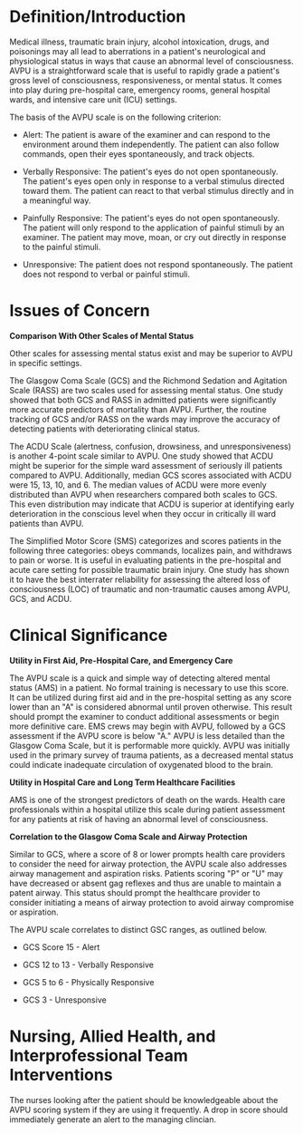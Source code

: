 # Definition/Introduction

Medical illness, traumatic brain injury, alcohol intoxication, drugs, and poisonings may all lead to aberrations in a patient's neurological and physiological status in ways that cause an abnormal level of consciousness. AVPU is a straightforward scale that is useful to rapidly grade a patient's gross level of consciousness, responsiveness, or mental status. It comes into play during pre-hospital care, emergency rooms, general hospital wards, and intensive care unit (ICU) settings.

The basis of the AVPU scale is on the following criterion:

- Alert: The patient is aware of the examiner and can respond to the environment around them independently. The patient can also follow commands, open their eyes spontaneously, and track objects.

- Verbally Responsive: The patient's eyes do not open spontaneously. The patient's eyes open only in response to a verbal stimulus directed toward them. The patient can react to that verbal stimulus directly and in a meaningful way.

- Painfully Responsive: The patient's eyes do not open spontaneously. The patient will only respond to the application of painful stimuli by an examiner. The patient may move, moan, or cry out directly in response to the painful stimuli.

- Unresponsive: The patient does not respond spontaneously. The patient does not respond to verbal or painful stimuli.

# Issues of Concern

**Comparison With Other Scales of Mental Status**

Other scales for assessing mental status exist and may be superior to AVPU in specific settings.

The Glasgow Coma Scale (GCS) and the Richmond Sedation and Agitation Scale (RASS) are two scales used for assessing mental status. One study showed that both GCS and RASS in admitted patients were significantly more accurate predictors of mortality than AVPU. Further, the routine tracking of GCS and/or RASS on the wards may improve the accuracy of detecting patients with deteriorating clinical status.

The ACDU Scale (alertness, confusion, drowsiness, and unresponsiveness) is another 4-point scale similar to AVPU. One study showed that ACDU might be superior for the simple ward assessment of seriously ill patients compared to AVPU. Additionally, median GCS scores associated with ACDU were 15, 13, 10, and 6. The median values of ACDU were more evenly distributed than AVPU when researchers compared both scales to GCS. This even distribution may indicate that ACDU is superior at identifying early deterioration in the conscious level when they occur in critically ill ward patients than AVPU.

The Simplified Motor Score (SMS) categorizes and scores patients in the following three categories: obeys commands, localizes pain, and withdraws to pain or worse. It is useful in evaluating patients in the pre-hospital and acute care setting for possible traumatic brain injury. One study has shown it to have the best interrater reliability for assessing the altered loss of consciousness (LOC) of traumatic and non-traumatic causes among AVPU, GCS, and ACDU.

# Clinical Significance

**Utility in First Aid, Pre-Hospital Care, and Emergency Care**

The AVPU scale is a quick and simple way of detecting altered mental status (AMS) in a patient. No formal training is necessary to use this score. It can be utilized during first aid and in the pre-hospital setting as any score lower than an "A" is considered abnormal until proven otherwise. This result should prompt the examiner to conduct additional assessments or begin more definitive care. EMS crews may begin with AVPU, followed by a GCS assessment if the AVPU score is below "A." AVPU is less detailed than the Glasgow Coma Scale, but it is performable more quickly. AVPU was initially used in the primary survey of trauma patients, as a decreased mental status could indicate inadequate circulation of oxygenated blood to the brain.

**Utility in Hospital Care and Long Term Healthcare Facilities**

AMS is one of the strongest predictors of death on the wards. Health care professionals within a hospital utilize this scale during patient assessment for any patients at risk of having an abnormal level of consciousness.

**Correlation to the Glasgow Coma Scale and Airway Protection**

Similar to GCS, where a score of 8 or lower prompts health care providers to consider the need for airway protection, the AVPU scale also addresses airway management and aspiration risks. Patients scoring "P" or "U" may have decreased or absent gag reflexes and thus are unable to maintain a patent airway. This status should prompt the healthcare provider to consider initiating a means of airway protection to avoid airway compromise or aspiration.

The AVPU scale correlates to distinct GSC ranges, as outlined below.

- GCS Score 15 - Alert

- GCS 12 to 13 - Verbally Responsive

- GCS 5 to 6 - Physically Responsive

- GCS 3 - Unresponsive

# Nursing, Allied Health, and Interprofessional Team Interventions

The nurses looking after the patient should be knowledgeable about the AVPU scoring system if they are using it frequently. A drop in score should immediately generate an alert to the managing clincian.